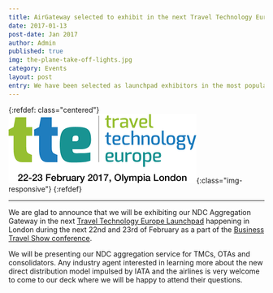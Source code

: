 ```yaml
---
title: AirGateway selected to exhibit in the next Travel Technology Europe Launchpad
date: 2017-01-13
post-date: Jan 2017
author: Admin
published: true
img: the-plane-take-off-lights.jpg
category: Events
layout: post
entry: We have been selected as launchpad exhibitors in the most popular event in Europe introducing disrupting technologies for the travel industry
---
```

{:refdef: class="centered"}
![TTE 2017 in London](/img/posts/tte-2017-logo.png){:class="img-responsive"}
{:refdef}

---

We are glad to announce that we will be exhibiting our NDC Aggregation Gateway in the next [Travel Technology Europe Launchpad](http://www.traveltechnologyeurope.com) happening in London during the next 22nd and 23rd of February as a part of the [Business Travel Show conference](http://www.businesstravelshow.com).

We will be presenting our NDC aggregation service for TMCs, OTAs and consolidators. Any industry agent interested in learning more about the new direct distribution model impulsed by IATA and the airlines is very welcome to come to our deck where we will be happy to attend their questions.
